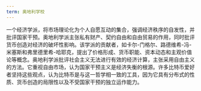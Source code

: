```yaml
---
term: 奥地利学校
---
```

一个经济学派，将市场理论化为个人自愿互动的集合，强调经济秩序的自发性，并批评国家干预。奥地利学派主张私有财产、契约自由和自由贸易的作用，同时批评货币创造对经济的破坏性影响。该学派的贡献者，如卡尔-门格尔、路德维希-冯-米塞斯和弗里德里希-哈耶克，提出了价格形成、货币职能、资本动态和主观价值论等概念。奥地利学派批评社会主义无法进行有效的经济计算，主张采用自由主义的方法。它重视自由市场，认为国家干预主义是经济失衡的根源。许多比特币爱好者坚持这些观点，认为比特币是与这一哲学相一致的工具，因为它具有分布式的性质、货币创造的局限性以及不受国家干预的独立运作能力。